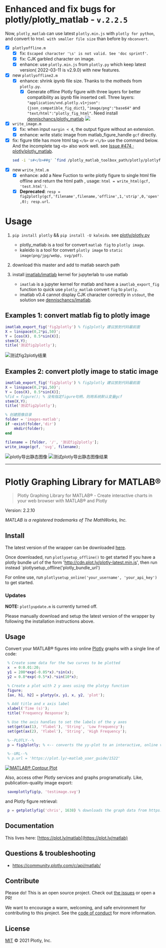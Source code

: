 # Enhanced and fix bugs for  plotly/plotly_matlab - `v.2.2.5`

Now, `plotly_matlab` can use latest `plotly.min.js` with `plotly for python`, and convert to `html with smaller file size` than before by `nbconvert`.

- [x] `plotlyoffline.m`
  - [x] fix: `Escaped character '\s' is not valid. See 'doc sprintf'`.
  - [x] fix: CJK garbled character on image.
  - [x] enhance: use `plotly.min.js` from `plotly.py` which keep latest version( 2022-03-11 is v2.9.0) with new features.
- [x] new `plotlyoffline2.m`
  - [x] enhance: shrink ipynb file size. Thanks to the motheds from `plotly.py`.
    - [x] Generate offline Plotly figure with three layers for better compatibility as ipynb file inserted cell. Three layers: `"application/vnd.plotly.v1+json": {json_compatible_fig_dict}`, `"image/png":"base64"` and `"text/html":"plotly_fig_html"`. Need install [dennischancs/plotly_matlab](https://github.com/dennischancs/plotly_matlab) ![](https://images.weserv.nl?url=https://raw.githubusercontent.com/dennischancs/pic/main/img/202203120246485.png)
- [x] `write_image.m`
  - [x] fix: when input `nargin < 4`, the output figure without an extension.
  - [x] enhance: write static image from matlab_figure_handle `gcf` directly.
- [x] fix: figure title has more html tag `</b>` or `<\/b>` use the command below. And the incomplete tag `<b>` also work well. see [Issue #474 · plotly/plotly_matlab](https://github.com/plotly/plotly_matlab/issues/474).
     ```bash
     sed -i 's#</b>##g' `find /plotly_matlab_toolbox_path/plotly/plotlyfig_aux -name "*.m"`
     ```
- [x] new `write_html.m`
  - [x] enhance: add a New Fuction to write plotly figure to single html file offline and return the html path , usage: `html = write_html(gcf, 'test.html')`.
  - [x] **Deprecated**: `resp = fig2plotly(gcf,'filename',filename,'offline',1,'strip',0,'open',0); resp.url`.

# Usage

1. `pip install plotly` && `pip install -U kaleido`. see [plotly/plotly.py](https://github.com/plotly/plotly.py)
    - plotly_matlab is a tool for convert `matlab fig` to `plotly image`.
    - kaleido is a tool for convert `plotly image` to `static image(png/jpg/webp, svg/pdf)`.

2. download this master and add to matlab search path

3. install [imatlab/imatlab](https://github.com/imatlab/imatlab) kernel for jupyterlab to use matlab 
    - `imatlab` is a jupyter kernel for matlab  and have a `imatlab_export_fig` function to quick use `plotly_matlab` convert `fig` to `plotly`.
    - imatlab v0.4 cannot display CJK character correctly in `stdout`, the solution see [dennischancs/imatlab](https://github.com/dennischancs/imatlab).

## Examples 1: convert matlab fig to plotly image

```matlab
imatlab_export_fig('fig2plotly') % fig2plotly 建议放到代码最前面
X = linspace(0,2*pi,50)';
Y = [cos(X), 0.5*sin(X)];
stem(X,Y);
title('测试fig2plotly');
```

![测试fig2plotly结果](https://images.weserv.nl?url=https://raw.githubusercontent.com/dennischancs/pic/main/img/202203100459487.png)

## Examples 2: convert plotly image to static image 

```matlab
imatlab_export_fig('fig2plotly') % fig2plotly 建议放到代码最前面
X = linspace(0,2*pi,50)';
Y = [cos(X), 0.5*sin(X)];
%fid = figure(); % 没有指定figure句柄，则用系统默认变量gcf
stem(X,Y);
title('测试fig2plotly');

% 创建图像目录
folder = 'images-matlab';
if ~exist(folder,'dir')
    mkdir(folder);
end

filename = [folder, '/', '测试fig2plotly'];
write_image(gcf, 'svg', filename);
```

![plotly导出静态图像](https://images.weserv.nl?url=https://raw.githubusercontent.com/dennischancs/pic/main/img/202203100507633.png)
![测试plotly导出静态图像结果](https://images.weserv.nl?url=https://raw.githubusercontent.com/dennischancs/pic/main/img/202203100508154.svg)


-----------
# Plotly Graphing Library for MATLAB®

> Plotly Graphing Library for MATLAB® - Create interactive charts in your web browser with MATLAB® and Plotly

Version: 2.2.10

*MATLAB is a registered trademarks of The MathWorks, Inc.*

## Install

The latest version of the wrapper can be downloaded [here](https://github.com/plotly/MATLAB-Online/archive/master.zip).

Once downloaded, run `plotlysetup_offline()` to get started
If you have a plotly bundle url of the form 'http://cdn.plot.ly/plotly-latest.min.js', then run instead
`plotlysetup_offline('plotly_bundle_url')

For online use, run `plotlysetup_online('your_username', 'your_api_key')` to get started.

### Updates

**NOTE:** `plotlyupdate.m` is currently turned off.

Please manually download and setup the latest version
of the wrapper by following the installation instructions above.

## Usage

Convert your MATLAB® figures into online [Plotly](https://plot.ly) graphs with a single line of code:

```MATLAB
 % Create some data for the two curves to be plotted
 x  = 0:0.01:20;
 y1 = 200*exp(-0.05*x).*sin(x);
 y2 = 0.8*exp(-0.5*x).*sin(10*x);

 % Create a plot with 2 y axes using the plotyy function
 figure;
 [ax, h1, h2] = plotyy(x, y1, x, y2, 'plot');

 % Add title and x axis label
 xlabel('Time (s)');
 title('Frequency Response');

 % Use the axis handles to set the labels of the y axes
 set(get(ax(1), 'Ylabel'), 'String', 'Low Frequency');
 set(get(ax(2), 'Ylabel'), 'String', 'High Frequency');

 %--PLOTLY--%
 p = fig2plotly; % <-- converts the yy-plot to an interactive, online version.

 %--URL--%
 % p.url = 'https://plot.ly/~matlab_user_guide/1522'

```

[![MATLAB® Contour Plot](https://plot.ly/~matlab_user_guide/1522.png)](https://plot.ly/~matlab_user_guide/1522)

Also, access other Plotly services and graphs programatically. Like, publication-quality image export:

```MATLAB
 saveplotlyfig(p, 'testimage.svg')
```

and Plotly figure retrieval:

```MATLAB
 p = getplotlyfig('chris', 1638) % downloads the graph data from https://plot.ly/~chris/1638
```

## Documentation

This lives here: [https://plot.ly/matlab](https://plot.ly/matlab)

## Questions & troubleshooting

- https://community.plotly.com/c/api/matlab/

## Contribute

Please do! This is an open source project. Check out [the issues](https://github.com/plotly/MATLAB-Online/issues) or open a PR!

We want to encourage a warm, welcoming, and safe environment for contributing to this project. See the [code of conduct](CODE_OF_CONDUCT.md) for more information.

## License

[MIT](LICENSE) © 2021 Plotly, Inc.
